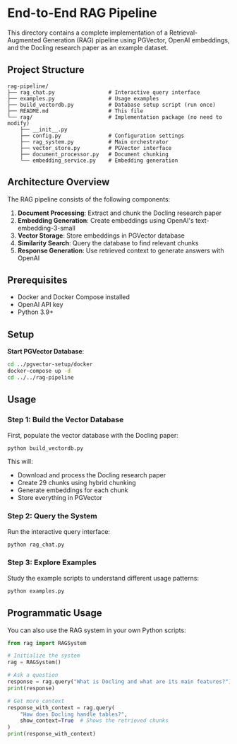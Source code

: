 # End-to-End RAG Pipeline

This directory contains a complete implementation of a Retrieval-Augmented Generation (RAG) pipeline using PGVector, OpenAI embeddings, and the Docling research paper as an example dataset.

## Project Structure

```text
rag-pipeline/
├── rag_chat.py                 # Interactive query interface
├── examples.py                 # Usage examples
├── build_vectordb.py           # Database setup script (run once)
├── README.md                   # This file
└── rag/                        # Implementation package (no need to modify)
    ├── __init__.py     
    ├── config.py               # Configuration settings
    ├── rag_system.py           # Main orchestrator
    ├── vector_store.py         # PGVector interface
    ├── document_processor.py   # Document chunking
    └── embedding_service.py    # Embedding generation
```

## Architecture Overview

The RAG pipeline consists of the following components:

1. **Document Processing**: Extract and chunk the Docling research paper
2. **Embedding Generation**: Create embeddings using OpenAI's text-embedding-3-small
3. **Vector Storage**: Store embeddings in PGVector database
4. **Similarity Search**: Query the database to find relevant chunks
5. **Response Generation**: Use retrieved context to generate answers with OpenAI

## Prerequisites

- Docker and Docker Compose installed
- OpenAI API key
- Python 3.9+

## Setup

 **Start PGVector Database**:
```bash
cd ../pgvector-setup/docker
docker-compose up -d
cd ../../rag-pipeline
```

## Usage

### Step 1: Build the Vector Database

First, populate the vector database with the Docling paper:

```bash
python build_vectordb.py
```

This will:
- Download and process the Docling research paper
- Create 29 chunks using hybrid chunking
- Generate embeddings for each chunk
- Store everything in PGVector

### Step 2: Query the System

Run the interactive query interface:

```bash
python rag_chat.py
```

### Step 3: Explore Examples

Study the example scripts to understand different usage patterns:

```bash
python examples.py
```

## Programmatic Usage

You can also use the RAG system in your own Python scripts:

```python
from rag import RAGSystem

# Initialize the system
rag = RAGSystem()

# Ask a question
response = rag.query("What is Docling and what are its main features?")
print(response)

# Get more context
response_with_context = rag.query(
    "How does Docling handle tables?",
    show_context=True  # Shows the retrieved chunks
)
print(response_with_context)
```
